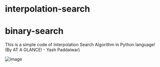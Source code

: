 # interpolation-search

# binary-search

This is a simple code of Interpolation Search Algorithm in Python language! (By AT A GLANCE! - Yash Paddalwar)

![image](https://user-images.githubusercontent.com/111221670/189335209-9136359a-0117-402c-9beb-79619439a72f.png)
